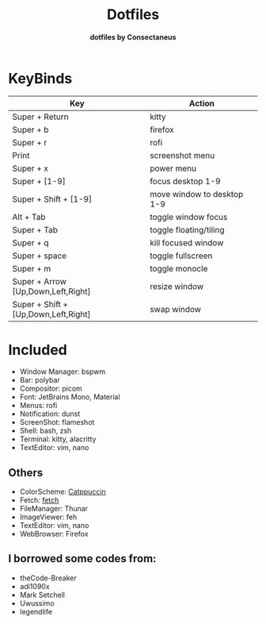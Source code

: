 <h1 align="center">Dotfiles</h1>
<h4 align="center">dotfiles by Consectaneus</h4>

<p align="center">
  <img src="">
</p>

# KeyBinds
| Key | Action |
| ----- | ----- |
| Super + Return | kitty |
| Super + b | firefox |
| Super + r | rofi |
| Print | screenshot menu |
| Super + x | power menu |
| Super + [1-9] | focus desktop 1-9 |
| Super + Shift + [1-9] | move window to desktop 1-9 |
| Alt + Tab | toggle window focus |
| Super + Tab | toggle floating/tiling |
| Super + q | kill focused window |
| Super + space | toggle fullscreen |
| Super + m | toggle monocle |
| Super + Arrow [Up,Down,Left,Right] | resize window |
| Super + Shift + [Up,Down,Left,Right] | swap window |

# Included
  - Window Manager: bspwm
  - Bar: polybar
  - Compositor: picom
  - Font: JetBrains Mono, Material
  - Menus: rofi
  - Notification: dunst
  - ScreenShot: flameshot
  - Shell: bash, zsh
  - Terminal: kitty, alacritty
  - TextEditor: vim, nano

## Others
  - ColorScheme: [Catppuccin](https://github.com/catppuccin)
  - Fetch: [fetch](https://github.com/Manas140/fetch)
  - FileManager: Thunar 
  - ImageViewer: feh
  - TextEditor: vim, nano
  - WebBrowser: Firefox
## I borrowed some codes from:
  - <a style="text-decoration: none;" href="https://github.com/theCode-Breaker">theCode-Breaker</a>
  - <a style="text-decoration: none;" href="https://github.com/adi1090x">adi1090x</a>
  - <a style="text-decoration: none;" href="https://stackoverflow.com/users/2836621/mark-setchell">Mark Setchell</a>
  - <a style="text-decoration: none;" href="https://github.com/uwussimo">Uwussimo</a>
  - <a style="text-decoration: none;" href="https://github.com/legendlife">legendlife</a>
